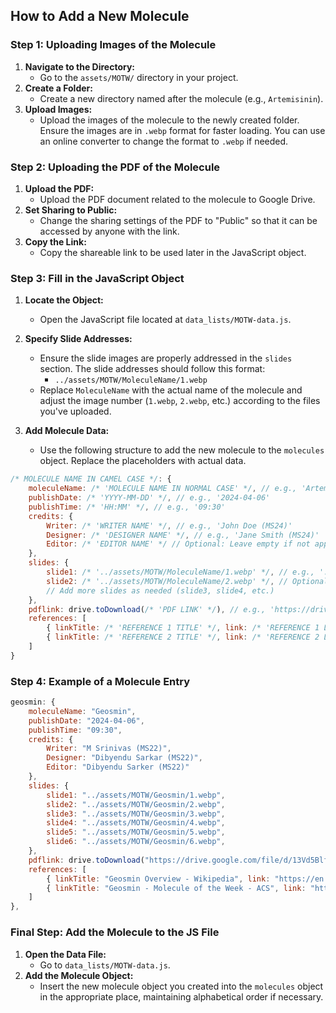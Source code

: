 ## How to Add a New Molecule

### Step 1: Uploading Images of the Molecule
1. **Navigate to the Directory:**
   - Go to the `assets/MOTW/` directory in your project.
2. **Create a Folder:**
   - Create a new directory named after the molecule (e.g., `Artemisinin`).
3. **Upload Images:**
   - Upload the images of the molecule to the newly created folder. Ensure the images are in `.webp` format for faster loading. You can use an online converter to change the format to `.webp` if needed.

### Step 2: Uploading the PDF of the Molecule
1. **Upload the PDF:**
   - Upload the PDF document related to the molecule to Google Drive.
2. **Set Sharing to Public:**
   - Change the sharing settings of the PDF to "Public" so that it can be accessed by anyone with the link.
3. **Copy the Link:**
   - Copy the shareable link to be used later in the JavaScript object.

### Step 3: Fill in the JavaScript Object
1. **Locate the Object:**
   - Open the JavaScript file located at `data_lists/MOTW-data.js`.
2. **Specify Slide Addresses:**
   - Ensure the slide images are properly addressed in the `slides` section. The slide addresses should follow this format:
     - `../assets/MOTW/MoleculeName/1.webp`
   - Replace `MoleculeName` with the actual name of the molecule and adjust the image number (`1.webp`, `2.webp`, etc.) according to the files you've uploaded.

3. **Add Molecule Data:**
   - Use the following structure to add the new molecule to the `molecules` object. Replace the placeholders with actual data.

```javascript
/* MOLECULE NAME IN CAMEL CASE */: {
    moleculeName: /* 'MOLECULE NAME IN NORMAL CASE' */, // e.g., 'Artemisinin'
    publishDate: /* 'YYYY-MM-DD' */, // e.g., '2024-04-06'
    publishTime: /* 'HH:MM' */, // e.g., '09:30'
    credits: {
        Writer: /* 'WRITER NAME' */, // e.g., 'John Doe (MS24)'
        Designer: /* 'DESIGNER NAME' */, // e.g., 'Jane Smith (MS24)'
        Editor: /* 'EDITOR NAME' */ // Optional: Leave empty if not applicable
    },
    slides: {
        slide1: /* '../assets/MOTW/MoleculeName/1.webp' */, // e.g., '../assets/MOTW/Artemisinin/1.webp'
        slide2: /* '../assets/MOTW/MoleculeName/2.webp' */, // Optional: Add as needed
        // Add more slides as needed (slide3, slide4, etc.)
    },
    pdflink: drive.toDownload(/* 'PDF LINK' */), // e.g., 'https://drive.google.com/uc?export=download&id=13Vd5BlfiRxo2YTLm1N5Wjer_BxFieDih'
    references: [
        { linkTitle: /* 'REFERENCE 1 TITLE' */, link: /* 'REFERENCE 1 LINK' */ },
        { linkTitle: /* 'REFERENCE 2 TITLE' */, link: /* 'REFERENCE 2 LINK' */ }, // Add more references as needed
    ]
}
```

### Step 4: Example of a Molecule Entry

```javascript
geosmin: {
    moleculeName: "Geosmin",
    publishDate: "2024-04-06",
    publishTime: "09:30",
    credits: {
        Writer: "M Srinivas (MS22)",
        Designer: "Dibyendu Sarkar (MS22)",
        Editor: "Dibyendu Sarker (MS22)"
    },
    slides: {
        slide1: "../assets/MOTW/Geosmin/1.webp",
        slide2: "../assets/MOTW/Geosmin/2.webp",
        slide3: "../assets/MOTW/Geosmin/3.webp",
        slide4: "../assets/MOTW/Geosmin/4.webp",
        slide5: "../assets/MOTW/Geosmin/5.webp",
        slide6: "../assets/MOTW/Geosmin/6.webp",
    },
    pdflink: drive.toDownload("https://drive.google.com/file/d/13Vd5BlfiRxo2YTLm1N5Wjer_BxFieDih/view?usp=drive_link"),
    references: [
        { linkTitle: "Geosmin Overview - Wikipedia", link: "https://en.wikipedia.org/wiki/Geosmin" },
        { linkTitle: "Geosmin - Molecule of the Week - ACS", link: "https://www.acs.org/molecule-of-the-week/archive/g/geosmin.html" }
    ]
},
```

### Final Step: Add the Molecule to the JS File
1. **Open the Data File:**
   - Go to `data_lists/MOTW-data.js`.
2. **Add the Molecule Object:**
   - Insert the new molecule object you created into the `molecules` object in the appropriate place, maintaining alphabetical order if necessary.
